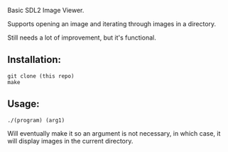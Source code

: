 Basic SDL2 Image Viewer.

Supports opening an image and iterating through images in a directory.

Still needs a lot of improvement, but it's functional.

## Installation:

```
git clone (this repo)
make
```

## Usage:
`./(program) (arg1)`

Will eventually make it so an argument is not necessary, in which case, it will display images in the current directory.
